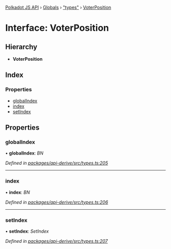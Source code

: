[Polkadot JS API](../README.md) › [Globals](../globals.md) › ["types"](../modules/_types_.md) › [VoterPosition](_types_.voterposition.md)

# Interface: VoterPosition

## Hierarchy

* **VoterPosition**

## Index

### Properties

* [globalIndex](_types_.voterposition.md#globalindex)
* [index](_types_.voterposition.md#index)
* [setIndex](_types_.voterposition.md#setindex)

## Properties

###  globalIndex

• **globalIndex**: *BN*

*Defined in [packages/api-derive/src/types.ts:205](https://github.com/polkadot-js/api/blob/a9211690be/packages/api-derive/src/types.ts#L205)*

___

###  index

• **index**: *BN*

*Defined in [packages/api-derive/src/types.ts:206](https://github.com/polkadot-js/api/blob/a9211690be/packages/api-derive/src/types.ts#L206)*

___

###  setIndex

• **setIndex**: *SetIndex*

*Defined in [packages/api-derive/src/types.ts:207](https://github.com/polkadot-js/api/blob/a9211690be/packages/api-derive/src/types.ts#L207)*
